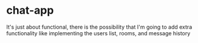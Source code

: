 # chat-app

It's just about functional, there is the possibility that I'm going to add extra functionality like
implementing the users list, rooms, and message history
